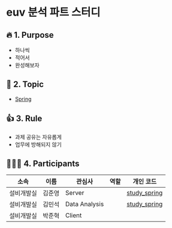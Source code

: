 # euv 분석 파트 스터디

## :fire: 1. Purpose
- 하나씩
- 적어서
- 완성해보자

## :green_book: 2. Topic
- [Spring](https://github.com/dheldh77/groupstudy_samsung_mechatronics_euv/blob/master/vue_spring_aws/spring.md)

## 👍 3. Rule
- 과제 공유는 자유롭게
- 업무에 방해되지 않기

## 🧑‍🤝‍🧑 4. Participants
|소속|이름|관심사|역할|개인 코드|
|------|---|---|---|---|
|설비개발실|김준영|Server||[study_spring](https://github.com/jyaquinas/webservice-springboot)|
|설비개발실|김민석|Data Analysis||[study_spring](https://github.com/dheldh77/study_spring)|
|설비개발실|박준혁|Client|||
